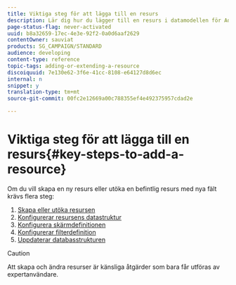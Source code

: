 ```yaml
---
title: Viktiga steg för att lägga till en resurs
description: Lär dig hur du lägger till en resurs i datamodellen för Adobe Campaign här.
page-status-flag: never-activated
uuid: b8a32659-17ec-4e3e-92f2-0a0d6aaf2629
contentOwner: sauviat
products: SG_CAMPAIGN/STANDARD
audience: developing
content-type: reference
topic-tags: adding-or-extending-a-resource
discoiquuid: 7e130e62-3f6e-41cc-8108-e64127d8d6ec
internal: n
snippet: y
translation-type: tm+mt
source-git-commit: 00fc2e12669a00c788355ef4e492375957cdad2e

---
```



# Viktiga steg för att lägga till en resurs{#key-steps-to-add-a-resource}

Om du vill skapa en ny resurs eller utöka en befintlig resurs med nya fält krävs flera steg:

1. [Skapa eller utöka resursen](../../developing/using/creating-or-extending-the-resource.md)
1. [Konfigurerar resursens datastruktur](../../developing/using/configuring-the-resource-s-data-structure.md)
1. [Konfigurera skärmdefinitionen](../../developing/using/configuring-the-screen-definition.md)
1. [Konfigurerar filterdefinition](../../developing/using/configuring-filter-definition.md)
1. [Uppdaterar databasstrukturen](../../developing/using/updating-the-database-structure.md)

>[!CAUTION]
>
>Att skapa och ändra resurser är känsliga åtgärder som bara får utföras av expertanvändare.

